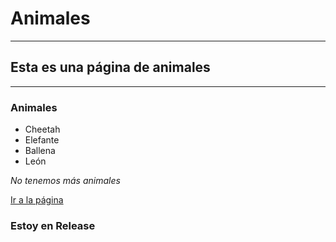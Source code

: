 # Animales

<hr>

## Esta es una página de animales

---

<h3>Animales</h3>

- Cheetah
- Elefante
- Ballena
- León

_No tenemos más animales_

<a href="#" target="\_blank">Ir a la página</a>

### Estoy en Release
